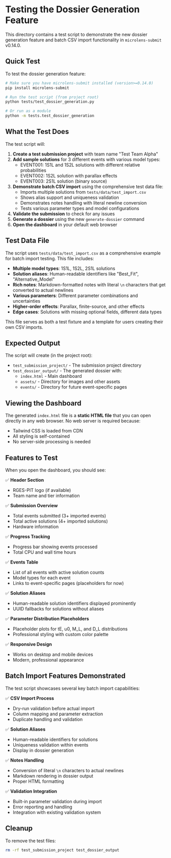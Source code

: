 # Testing the Dossier Generation Feature

This directory contains a test script to demonstrate the new dossier generation feature and batch CSV import functionality in `microlens-submit` v0.14.0.

## Quick Test

To test the dossier generation feature:

```bash
# Make sure you have microlens-submit installed (version>=0.14.0)
pip install microlens-submit

# Run the test script (from project root)
python tests/test_dossier_generation.py

# Or run as a module
python -m tests.test_dossier_generation
```

## What the Test Does

The test script will:

1. **Create a test submission project** with team name "Test Team Alpha"
2. **Add sample solutions** for 3 different events with various model types:
   - EVENT001: 1S1L and 1S2L solutions with different relative probabilities
   - EVENT002: 1S2L solution with parallax effects
   - EVENT003: 2S1L solution (binary source)
3. **Demonstrate batch CSV import** using the comprehensive test data file:
   - Imports multiple solutions from `tests/data/test_import.csv`
   - Shows alias support and uniqueness validation
   - Demonstrates notes handling with literal newline conversion
   - Tests various parameter types and model configurations
4. **Validate the submission** to check for any issues
5. **Generate a dossier** using the new `generate-dossier` command
6. **Open the dashboard** in your default web browser

## Test Data File

The script uses `tests/data/test_import.csv` as a comprehensive example for batch import testing. This file includes:

- **Multiple model types**: 1S1L, 1S2L, 2S1L solutions
- **Solution aliases**: Human-readable identifiers like "Best_Fit", "Alternative_Model"
- **Rich notes**: Markdown-formatted notes with literal `\n` characters that get converted to actual newlines
- **Various parameters**: Different parameter combinations and uncertainties
- **Higher-order effects**: Parallax, finite-source, and other effects
- **Edge cases**: Solutions with missing optional fields, different data types

This file serves as both a test fixture and a template for users creating their own CSV imports.

## Expected Output

The script will create (in the project root):
- `test_submission_project/` - The submission project directory
- `test_dossier_output/` - The generated dossier with:
  - `index.html` - Main dashboard
  - `assets/` - Directory for images and other assets
  - `events/` - Directory for future event-specific pages

## Viewing the Dashboard

The generated `index.html` file is a **static HTML file** that you can open directly in any web browser. No web server is required because:

- Tailwind CSS is loaded from CDN
- All styling is self-contained
- No server-side processing is needed

## Features to Test

When you open the dashboard, you should see:

✅ **Header Section**
- RGES-PIT logo (if available)
- Team name and tier information

✅ **Submission Overview**
- Total events submitted (3+ imported events)
- Total active solutions (4+ imported solutions)
- Hardware information

✅ **Progress Tracking**
- Progress bar showing events processed
- Total CPU and wall time hours

✅ **Events Table**
- List of all events with active solution counts
- Model types for each event
- Links to event-specific pages (placeholders for now)

✅ **Solution Aliases**
- Human-readable solution identifiers displayed prominently
- UUID fallbacks for solutions without aliases

✅ **Parameter Distribution Placeholders**
- Placeholder plots for tE, u0, M_L, and D_L distributions
- Professional styling with custom color palette

✅ **Responsive Design**
- Works on desktop and mobile devices
- Modern, professional appearance

## Batch Import Features Demonstrated

The test script showcases several key batch import capabilities:

✅ **CSV Import Process**
- Dry-run validation before actual import
- Column mapping and parameter extraction
- Duplicate handling and validation

✅ **Solution Aliases**
- Human-readable identifiers for solutions
- Uniqueness validation within events
- Display in dossier generation

✅ **Notes Handling**
- Conversion of literal `\n` characters to actual newlines
- Markdown rendering in dossier output
- Proper HTML formatting

✅ **Validation Integration**
- Built-in parameter validation during import
- Error reporting and handling
- Integration with existing validation system

## Cleanup

To remove the test files:

```bash
rm -rf test_submission_project test_dossier_output
```